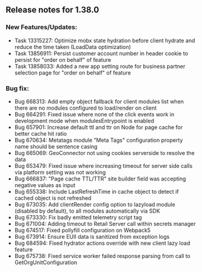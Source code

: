 ## Release notes for 1.38.0

### New Features/Updates:

- Task 13315227: Optimize mobx state hydration before client hydrate and reduce the time taken (LoadData optimization)
- Task 13856911: Persist customer account number in header cookie to persist for "order on behalf" of feature
- Task 13858033: Added a new app setting route for business partner selection page for "order on behalf" of feature

### Bug fix:

- Bug 668313: Add empty object fallback for client modules list when there are no modules configured to load/render on client
- Bug 664291: Fixed issue where none of the click events work in development mode when modulesEntrypoint is enabled
- Bug 657901: Increase default ttl and ttr on Node for page cache for better cache hit ratio
- Bug 670634: Metatags module "Meta Tags" configuration property name should be sentence casing
- Bug 665069: GeoConnector not using cookies serverside to resolve the data
- Bug 653479: Fixed issue where increasing timeout for server side calls via platform setting was not working
- Bug 666837: "Page cache TTL/TTR" site builder field was accepting negative values as input
- Bug 655338: Include LastRefreshTime in cache object to detect if cached object is not refreshed
- Bug 673035: Add clientRender config option to lazyload module (disabled by default), to all modules automatically via SDK
- Bug 673330: Fix badly emitted telemetry script tag
- Bug 671004: Adding timeout to Retail Server call within secrets manager
- Bug 674517: Fixed pollyfill configuration on Webpack5
- Bug 673914: Ensure EUII data is sanitized from exception logs
- Bug 684594: Fixed hydrator actions override with new client lazy load feature
- Bug 675738: Fixed service worker failed response parsing from call to GetOrgUnitConfiguration